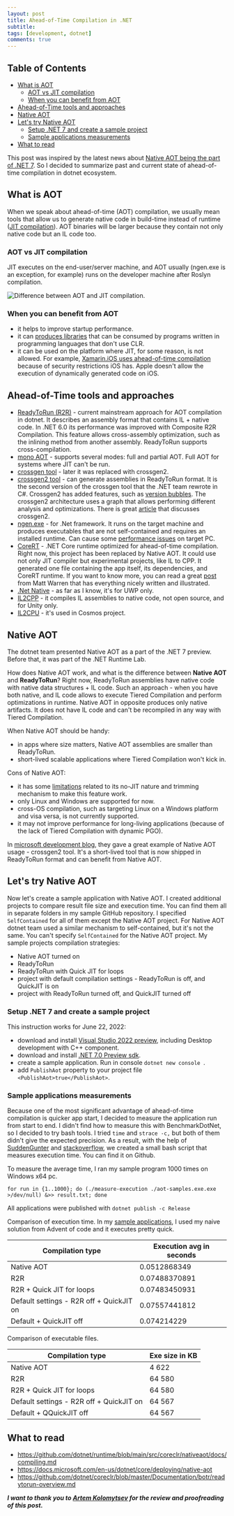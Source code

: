 ```yaml
---
layout: post
title: Ahead-of-Time Compilation in .NET
subtitle: 
tags: [development, dotnet]
comments: true
---
```

## Table of Contents
- [What is AOT](#what-is-aot)
  - [AOT vs JIT compilation](#aot-vs-jit-compilation)
  - [When you can benefit from AOT](#when-you-can-benefit-from-aot)
- [Ahead-of-Time tools and approaches](#ahead-of-time-tools-and-approaches)
- [Native AOT](#native-aot)
- [Let's try Native AOT](#lets-try-native-aot)
  - [Setup .NET 7 and create a sample project](#setup-net-7-and-create-a-sample-project)
  - [Sample applications measurements](#sample-applications-measurements)
- [What to read](#what-to-read)

This post was inspired by the latest news about [Native AOT being the part of .NET 7](https://devblogs.microsoft.com/dotnet/announcing-dotnet-7-preview-3/#faster-lighter-apps-with-native-aot). So I decided to summarize past and current state of ahead-of-time compilation in dotnet ecosystem.

## What is AOT
When we speak about ahead-of-time (AOT) compilation, we usually mean tools that allow us to generate native code in build-time instead of runtime ([JIT compilation](https://en.wikipedia.org/wiki/Just-in-time_compilation)). AOT binaries will be larger because they contain not only native code but an IL code too.

### AOT vs JIT compilation
JIT executes on the end-user/server machine, and AOT usually (ngen.exe is an exception, for example) runs on the developer machine after Roslyn compilation.

![Difference between AOT and JIT compilation.](../assets/aot-vs-jit.png)

### When you can benefit from AOT
- it helps to improve startup performance.
- it can [produces libraries](https://github.com/dotnet/samples/blob/main/core/nativeaot/NativeLibrary/README.md) that can be consumed by programs written in programming languages that don't use CLR.
- it can be used on the platform where JIT, for some reason, is not allowed. For example, [Xamarin.iOS uses ahead-of-time compilation](https://docs.microsoft.com/en-us/xamarin/ios/internals/architecture#aot) because of security restrictions iOS has. Apple doesn't allow the execution of dynamically generated code on iOS.

## Ahead-of-Time tools and approaches
- [ReadyToRun (R2R)](https://docs.microsoft.com/en-us/dotnet/core/deploying/ready-to-run) - current mainstream approach for AOT compilation in dotnet. It describes an assembly format that contains IL + native code. In .NET 6.0 its performance was improved with Composite R2R Compilation. This feature allows cross-assembly optimization, such as the inlining method from another assembly. ReadyToRun supports cross-compilation.
- [mono AOT](https://www.mono-project.com/docs/advanced/aot/) - supports several modes: full and partial AOT. Full AOT for systems where JIT can't be run.
- [crossgen tool](https://github.com/dotnet/runtime/blob/main/docs/workflow/building/coreclr/crossgen.md) - later it was replaced with crossgen2.
- [crossgen2 tool](https://devblogs.microsoft.com/dotnet/announcing-net-6-preview-1/#crossgen2) - can generate assemblies in ReadyToRun format. It is the second version of the crossgen tool that the .NET team rewrote in C#. Crossgen2 has added features, such as [version bubbles](https://github.com/dotnet/runtime/blob/main/docs/design/features/crossgen2-compilation-structure-enhancements.md). The crossgen2 architecture uses a graph that allows performing different analysis and optimizations. There is great [article](https://devblogs.microsoft.com/dotnet/conversation-about-crossgen2/) that discusses crossgen2.
- [ngen.exe](https://docs.microsoft.com/en-us/dotnet/framework/tools/ngen-exe-native-image-generator) - for .Net framework. It runs on the target machine and produces executables that are not self-contained and requires an installed runtime. Can cause some [performance issues](https://devblogs.microsoft.com/dotnet/wondering-why-mscorsvw-exe-has-high-cpu-usage-you-can-speed-it-up/) on target PC.
- [CoreRT](https://github.com/dotnet/corert) - .NET Core runtime optimized for ahead-of-time compilation. Right now, this project has been replaced by Native AOT. It could use not only JIT compiler but experimental projects, like IL to CPP. It generated one file containing the app itself, its dependencies, and CoreRT runtime. If you want to know more, you can read a great [post](https://mattwarren.org/2018/06/07/CoreRT-.NET-Runtime-for-AOT/) from Matt Warren that has everything nicely written and illustrated. 
- [.Net Native](https://docs.microsoft.com/en-us/windows/uwp/dotnet-native/) - as far as I know, it's for UWP only.
- [IL2CPP](https://docs.unity3d.com/Manual/IL2CPP.html) - it compiles IL assemblies to native code, not open source, and for Unity only.
- [IL2CPU](https://github.com/CosmosOS/IL2CPU) - it's used in Cosmos project.

## Native AOT
The dotnet team presented Native AOT as a part of the .NET 7 preview. Before that, it was part of the .NET Runtime Lab. 

How does Native AOT work, and what is the difference between __Native AOT__ and __ReadyToRun__? Right now, ReadyToRun assemblies have native code with native data structures + IL code. Such an approach - when you have both native, and IL code allows to execute Tiered Compilation and perform optimizations in runtime. Native AOT in opposite produces only native artifacts. It does not have IL code and can't be recompiled in any way with Tiered Compilation.

When Native AOT should be handy:
- in apps where size matters, Native AOT assemblies are smaller than ReadyToRun.
- short-lived scalable applications where Tiered Compilation won't kick in.

Cons of Native AOT:
- it has some [limitations](https://docs.microsoft.com/en-us/dotnet/core/deploying/native-aot#limitations-of-native-aot-deployment) related to its no-JIT nature and trimming mechanism to make this feature work.
- only Linux and Windows are supported for now.
- сross-OS compilation, such as targeting Linux on a Windows platform and visa versa, is not currently supported.
- it may not improve performance for long-living applications (because of the lack of Tiered Compilation with dynamic PGO).

In [microsoft development blog](https://devblogs.microsoft.com/dotnet/announcing-dotnet-7-preview-3/#faster-lighter-apps-with-native-aot), they gave a great example of Native AOT usage - crossgen2 tool. It's a short-lived tool that is now shipped in ReadyToRun format and can benefit from Native AOT. 

## Let's try Native AOT
Now let's create a sample application with Native AOT. I created additional projects to compare result file size and execution time. You can find them all in separate folders in my sample GitHub repository. I specified `SelfContained` for all of them except the Native AOT project. For Native AOT dotnet team used a similar mechanism to self-contained, but it's not the same. You can't specify `SelfContained` for the Native AOT project.
My sample projects compilation strategies: 
- Native AOT turned on
- ReadyToRun
- ReadyToRun with Quick JIT for loops
- project with default compilation settings - ReadyToRun is off, and QuickJIT is on
- project with ReadyToRun turned off, and QuickJIT turned off

### Setup .NET 7 and create a sample project
This instruction works for June 22, 2022:
- download and install [Visual Studio 2022 preview](https://docs.microsoft.com/en-us/visualstudio/releases/2022/release-notes-preview), including Desktop development with C++ component.
- download and install [.NET 7.0 Preview sdk](https://dotnet.microsoft.com/en-us/download/dotnet/7.0).
- create a sample application. Run in console `dotnet new console `.
- add `PublishAot` property to your project file `<PublishAot>true</PublishAot>`.

### Sample applications measurements
Because one of the most significant advantage of ahead-of-time compilation is quicker app start, I decided to measure the application run from start to end. I didn't find how to measure this with BenchmarkDotNet, so I decided to try bash tools. I tried `time` and `strace -c,` but both of them didn't give the expected precision. As a result, with the help of [SuddenGunter](https://github.com/SuddenGunter/) and [stackoverflow](https://stackoverflow.com/a/63635704), we created a small bash script that measures execution time. You can find it on Github.

To measure the average time, I ran my sample program 1000 times on Windows x64 pc.
```
for run in {1..1000}; do (./measure-execution ./aot-samples.exe.exe >/dev/null) &>> result.txt; done
```
All applications were published with `dotnet publish -c Release`

Comparison of execution time. In my [sample applications](https://github.com/flerka/aot-samples), I used my naive solution from Advent of code and it executes pretty quick. 

| Compilation type | Exeсution avg in seconds| 
|-------|--------|
| Native AOT | 0.0512868349 |
| R2R | 0.07488370891 |
| R2R + Quick JIT for loops | 0.07483450931 |
| Default settings - R2R off + QuickJIT on | 0.07557441812 |
| Default + QuickJIT off | 0.074214229 |

Comparison of executable files. 

| Compilation type | Exe size in KB| 
|-------|--------|
| Native AOT | 4 622 |
| R2R | 64 580 |
| R2R + Quick JIT for loops | 64 580 |
| Default settings - R2R off + QuickJIT on | 64 567 |
| Default + QQuickJIT off | 64 567 |

## What to read
- https://github.com/dotnet/runtime/blob/main/src/coreclr/nativeaot/docs/compiling.md
- https://docs.microsoft.com/en-us/dotnet/core/deploying/native-aot
- https://github.com/dotnet/coreclr/blob/master/Documentation/botr/readytorun-overview.md


__*I want to thank you to [Artem Kolomytsev](https://github.com/SuddenGunter/) for the review and proofreading of this post.*__